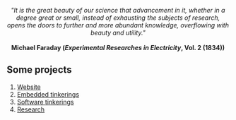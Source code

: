 <p align="center">
<I>
  "It is the great beauty of our science that advancement in it, whether in a degree great or small, instead of exhausting the subjects of research, opens the doors to further and more abundant knowledge, overflowing with beauty and utility."
</I><br><br>
<b>Michael Faraday (<I>Experimental Researches in Electricity</I>, Vol. 2 (1834))</b></p>
</p>

<h2>Some projects</h2>

<p>
  <ol>
    <li><a href="https://risherlock.github.io/dot-com/">Website</a></li>
    <li><a href="https://github.com/risherlock/Embedded-Tinkering">Embedded tinkerings</a></li>
    <li><a href="https://github.com/risherlock/Software-Tinkering">Software tinkerings</a></li>
    <li><a href="https://github.com/risherlock/Mannigfaltigkeit">Research</a></li>
  </ol>
</p>
